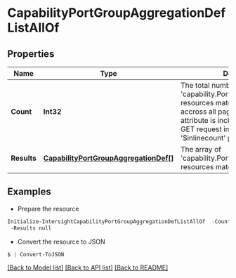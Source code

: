# CapabilityPortGroupAggregationDefListAllOf
## Properties

Name | Type | Description | Notes
------------ | ------------- | ------------- | -------------
**Count** | **Int32** | The total number of &#39;capability.PortGroupAggregationDef&#39; resources matching the request, accross all pages. The &#39;Count&#39; attribute is included when the HTTP GET request includes the &#39;$inlinecount&#39; parameter. | [optional] 
**Results** | [**CapabilityPortGroupAggregationDef[]**](CapabilityPortGroupAggregationDef.md) | The array of &#39;capability.PortGroupAggregationDef&#39; resources matching the request. | [optional] 

## Examples

- Prepare the resource
```powershell
Initialize-IntersightCapabilityPortGroupAggregationDefListAllOf  -Count null `
 -Results null
```

- Convert the resource to JSON
```powershell
$ | Convert-ToJSON
```

[[Back to Model list]](../README.md#documentation-for-models) [[Back to API list]](../README.md#documentation-for-api-endpoints) [[Back to README]](../README.md)

